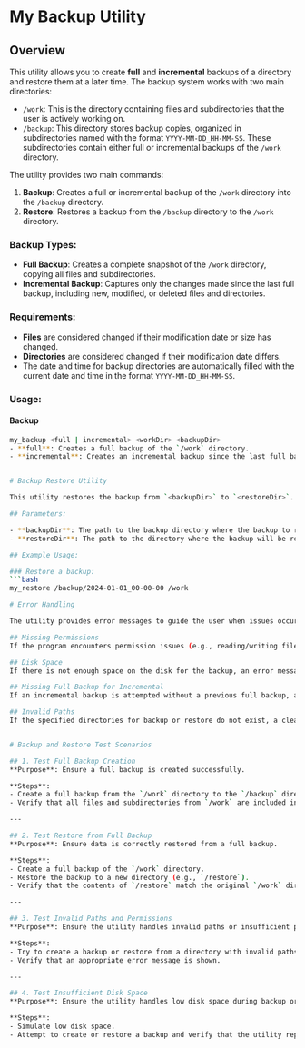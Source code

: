 # My Backup Utility

## Overview

This utility allows you to create **full** and **incremental** backups of a directory and restore them at a later time. The backup system works with two main directories:

- `/work`: This is the directory containing files and subdirectories that the user is actively working on.
- `/backup`: This directory stores backup copies, organized in subdirectories named with the format `YYYY-MM-DD_HH-MM-SS`. These subdirectories contain either full or incremental backups of the `/work` directory.

The utility provides two main commands:
1. **Backup**: Creates a full or incremental backup of the `/work` directory into the `/backup` directory.
2. **Restore**: Restores a backup from the `/backup` directory to the `/work` directory.

### Backup Types:
- **Full Backup**: Creates a complete snapshot of the `/work` directory, copying all files and subdirectories.
- **Incremental Backup**: Captures only the changes made since the last full backup, including new, modified, or deleted files and directories.

### Requirements:
- **Files** are considered changed if their modification date or size has changed.
- **Directories** are considered changed if their modification date differs.
- The date and time for backup directories are automatically filled with the current date and time in the format `YYYY-MM-DD_HH-MM-SS`.

### Usage:

#### Backup
```sh
my_backup <full | incremental> <workDir> <backupDir>
- **full**: Creates a full backup of the `/work` directory.
- **incremental**: Creates an incremental backup since the last full backup.


# Backup Restore Utility

This utility restores the backup from `<backupDir>` to `<restoreDir>`.

## Parameters:

- **backupDir**: The path to the backup directory where the backup to restore is stored.
- **restoreDir**: The path to the directory where the backup will be restored.

## Example Usage:

### Restore a backup:
```bash
my_restore /backup/2024-01-01_00-00-00 /work

# Error Handling

The utility provides error messages to guide the user when issues occur:

## Missing Permissions
If the program encounters permission issues (e.g., reading/writing files), it will display a message explaining the problem and suggest steps to resolve it.

## Disk Space
If there is not enough space on the disk for the backup, an error message will be shown with suggestions for freeing up space.

## Missing Full Backup for Incremental
If an incremental backup is attempted without a previous full backup, an error will be raised, suggesting to create a full backup first.

## Invalid Paths
If the specified directories for backup or restore do not exist, a clear error message will guide the user to the correct paths.


# Backup and Restore Test Scenarios

## 1. Test Full Backup Creation
**Purpose**: Ensure a full backup is created successfully.

**Steps**:
- Create a full backup from the `/work` directory to the `/backup` directory.
- Verify that all files and subdirectories from `/work` are included in the backup.

---

## 2. Test Restore from Full Backup
**Purpose**: Ensure data is correctly restored from a full backup.

**Steps**:
- Create a full backup of the `/work` directory.
- Restore the backup to a new directory (e.g., `/restore`).
- Verify that the contents of `/restore` match the original `/work` directory.

---

## 3. Test Invalid Paths and Permissions
**Purpose**: Ensure the utility handles invalid paths or insufficient permissions correctly.

**Steps**:
- Try to create a backup or restore from a directory with invalid paths or insufficient permissions.
- Verify that an appropriate error message is shown.

---

## 4. Test Insufficient Disk Space
**Purpose**: Ensure the utility handles low disk space during backup or restore.

**Steps**:
- Simulate low disk space.
- Attempt to create or restore a backup and verify that the utility reports the disk space issue.



